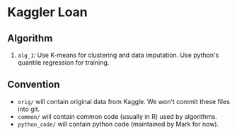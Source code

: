 Kaggler Loan
============

## Algorithm

1. `alg_1`: Use K-means for clustering and data imputation. Use python's quantile regression for training.

## Convention

- `orig/` will contain original data from Kaggle. We won't commit these files into git.
- `common/` will contain common code (usually in R) used by algorithms.
- `python_code/` will contain python code (maintained by Mark for now).
